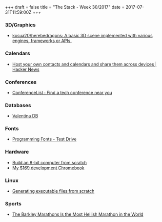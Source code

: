 +++
draft = false
title = "The Stack - Week 30/2017"
date = 2017-07-31T11:59:00Z
+++



### 3D/Graphics

 - [kosua20/herebedragons: A basic 3D scene implemented with various engines, frameworks or APIs.][Kosua20herebedragonsabasic3dsceneimplementedwithvariousenginesframeworksorapis]

[Kosua20herebedragonsabasic3dsceneimplementedwithvariousenginesframeworksorapis]: https://github.com/kosua20/herebedragons



### Calendars

 - [Host your own contacts and calendars and share them across devices | Hacker News][Hostyourowncontactsandcalendarsandsharethemacrossdeviceshackernews]

[Hostyourowncontactsandcalendarsandsharethemacrossdeviceshackernews]: https://news.ycombinator.com/item?id=14836265



### Conferences

 - [ConferenceList : Find a tech conference near you][Conferencelistfindatechconferencenearyou]

[Conferencelistfindatechconferencenearyou]: https://conferencelist.co/



### Databases

 - [Valentina DB][Overview]

[Overview]: https://www.valentina-db.com/en/valentina-studio-overview



### Fonts

 - [Programming Fonts - Test Drive][Programmingfontstestdrive]

[Programmingfontstestdrive]: http://app.programmingfonts.org/#input



### Hardware

 - [Build an 8-bit computer from scratch][Buildan8bitcomputerfromscratchbeneater]
 - [My $169 development Chromebook][My169developmentchromebook]

[Buildan8bitcomputerfromscratchbeneater]: https://eater.net/8bit/
[My169developmentchromebook]: https://blog.lessonslearned.org/building-a-more-secure-development-chromebook/



### Linux

 - [Generating executable files from scratch][Generatingexecutablefilesfromscratchcameronswinogayabfcwiki]

[Generatingexecutablefilesfromscratchcameronswinogayabfcwiki]: https://github.com/cameronswinoga/yabfc/wiki/Generating-executable-files-from-scratch



### Sports

 - [The Barkley Marathons Is the Most Hellish Marathon in the World][Thebarkleymarathonsisthemosthellishmarathonintheworld]

[Thebarkleymarathonsisthemosthellishmarathonintheworld]: http://www.esquire.com/lifestyle/health/a55986/barkley-marathons/



